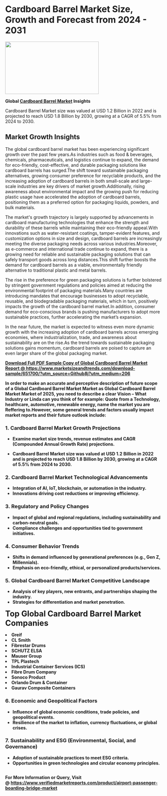 <H1>Cardboard Barrel Market Size, Growth and Forecast from 2024 - 2031</H1><img class="aligncenter size-medium wp-image-584254" src="https://thirdeyenews.in/wp-content/uploads/2024/09/Global-Market-Research-300x168.jpeg" alt="" width="300" height="168" /><p><strong>Global&nbsp;<a href="https://www.marketsizeandtrends.com/download-sample/651700/?utm_source=Github8j?utm_medium=206">Cardboard Barrel Market</a> Insights</strong></p><p>Cardboard Barrel Market size was valued at USD 1.2 Billion in 2022 and is projected to reach USD 1.8 Billion by 2030, growing at a CAGR of 5.5% from 2024 to 2030.</p><p><h2>Market Growth Insights</h2> <p>The global cardboard barrel market has been experiencing significant growth over the past few years.As industries such as food & beverages, chemicals, pharmaceuticals, and logistics continue to expand, the demand for eco-friendly, cost-effective, and durable packaging solutions like cardboard barrels has surged.The shift toward sustainable packaging alternatives, growing consumer preference for recyclable products, and the increasing adoption of cardboard barrels in both small-scale and large-scale industries are key drivers of market growth.Additionally, rising awareness about environmental impact and the growing push for reducing plastic usage have accelerated the adoption of cardboard barrels, positioning them as a preferred option for packaging liquids, powders, and bulk materials.</p> <p><strong><a href="#"></a></strong></p> <p>The market's growth trajectory is largely supported by advancements in cardboard manufacturing technologies that enhance the strength and durability of these barrels while maintaining their eco-friendly appeal.With innovations such as water-resistant coatings, tamper-evident features, and customization options in size and design, cardboard barrels are increasingly meeting the diverse packaging needs across various industries.Moreover, as e-commerce and international trade continue to expand, there is a growing need for reliable and sustainable packaging solutions that can safely transport goods across long distances.This shift further boosts the demand for cardboard barrels as a viable, environmentally friendly alternative to traditional plastic and metal barrels.</p> <p>The rise in the preference for green packaging solutions is further bolstered by stringent government regulations and policies aimed at reducing the environmental footprint of packaging materials.Many countries are introducing mandates that encourage businesses to adopt recyclable, reusable, and biodegradable packaging materials, which in turn, positively impacts the growth of the cardboard barrel market.In addition, consumer demand for eco-conscious brands is pushing manufacturers to adopt more sustainable practices, further accelerating the market’s expansion.</p> <p>In the near future, the market is expected to witness even more dynamic growth with the increasing adoption of cardboard barrels across emerging economies, where industrialization, trade, and awareness about sustainability are on the rise.As the trend towards sustainable packaging solutions gains momentum, cardboard barrels are poised to capture an even larger share of the global packaging market.</p> <p><strong><a href="#"></p><p><span class=""><strong>Download Full PDF Sample Copy of Global Cardboard Barrel Market Report</strong> @ <a href="https://www.marketsizeandtrends.com/download-sample/651700/?utm_source=Github8j?utm_medium=206" target="_blank">https://www.marketsizeandtrends.com/download-sample/651700/?utm_source=Github8j?utm_medium=206</a></span></p><p>In order to make an accurate and perceptive description of future scope of a Global&nbsp;Cardboard Barrel Market Market as Global&nbsp;Cardboard Barrel Market Market of 2025, you need to describe a clear Vision &ndash; What Industry or Linda can you think of for example: Quote from a Technology, healthcare, automotive, renewable energy, name the market you are Reffering to.However, some general trends and factors usually impact market reports and their future outlook include:</p><h3>1.&nbsp;<strong>Cardboard Barrel Market Growth Projections</strong></h3><ul><li>Examine market size trends, revenue estimates and CAGR (Compounded Annual Growth Rate) projections.</li><li><p>Cardboard Barrel Market size was valued at USD 1.2 Billion in 2022 and is projected to reach USD 1.8 Billion by 2030, growing at a CAGR of 5.5% from 2024 to 2030.</p></li></ul><h3>2.&nbsp;<strong>Cardboard Barrel Market Technological Advancements</strong></h3><ul><li>Integration of AI, IoT, blockchain, or automation in the industry.</li><li>Innovations driving cost reductions or improving efficiency.</li></ul><h3>3.&nbsp;<strong>Regulatory and Policy Changes</strong></h3><ul><li>Impact of global and regional regulations, including sustainability and carbon-neutral goals.</li><li>Compliance challenges and opportunities tied to government initiatives.</li></ul><h3>4.&nbsp;<strong>Consumer Behavior Trends</strong></h3><ul><li>Shifts in demand influenced by generational preferences (e.g., Gen Z, Millennials).</li><li>Emphasis on eco-friendly, ethical, or personalized products/services.</li></ul><h3>5.&nbsp;<strong>Global Cardboard Barrel Market Competitive Landscape</strong></h3><ul><li>Analysis of key players, new entrants, and partnerships shaping the industry.</li><li>Strategies for differentiation and market penetration.</li></ul><p data-pm-slice="1 1 []"><span style="color: inherit; font-family: inherit; font-size: 25px;">Top Global Cardboard Barrel Market Companies</span></p><div class="" data-test-id=""><p><li>Greif</li><li> CL Smith</li><li> Fibrestar Drums</li><li> SCHUTZ ELSA</li><li> Mauser Group</li><li> TPL Plastech</li><li> Industrial Container Services (ICS)</li><li> Fibre Drum Company</li><li> Sonoco Product</li><li> Orlando Drum & Container</li><li> Gaurav Composite Containers</li></p></div><h3>6.&nbsp;<strong>Economic and Geopolitical Factors</strong></h3><ul><li>Influence of global economic conditions, trade policies, and geopolitical events.</li><li>Resilience of the market to inflation, currency fluctuations, or global crises.</li></ul><h3>7.&nbsp;<strong>Sustainability and ESG (Environmental, Social, and Governance)</strong></h3><ul><li>Adoption of sustainable practices to meet ESG criteria.</li><li>Opportunities in green technologies and circular economy principles.</li></ul><h2><strong style="font-size: 14px;">For More Information or Query, Visit @&nbsp;</strong><a style="background-color: #ffffff; font-size: 14px;" href="https://www.marketsizeandtrends.com/report/cardboard-barrel-market/" target="_blank">https://www.verifiedmarketreports.com/product/airport-passenger-boarding-bridge-market</a></h2>